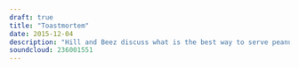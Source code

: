 ```yaml
---
draft: true
title: "Toastmortem"
date: 2015-12-04
description: "Hill and Beez discuss what is the best way to serve peanut butter on toast. Oh and there's rock and metal in the shape of Slayer, Anthrax and Refused live, reviews of the latest from Sikth, Baroness, Myrkur and Enter Shikari, Machine Head are this week's album club, we reveal who next week's massive TNM guest is and there's all of the usual discussion in between. You could say we are the Toast of the town...but don't."
soundcloud: 236001551
---
```

